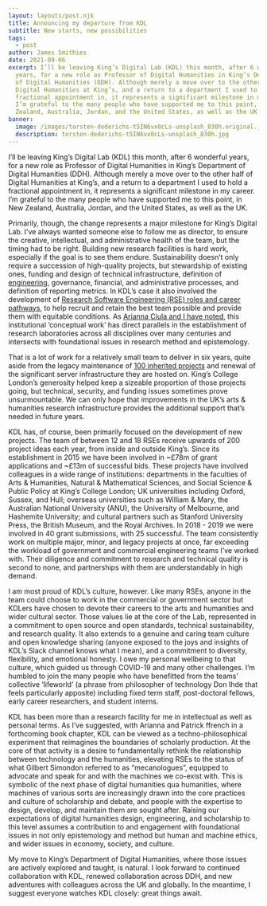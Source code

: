 ```yaml
---
layout: layouts/post.njk
title: Announcing my departure from KDL
subtitle: New starts, new possibilities
tags:
  - post
author: James Smithies
date: 2021-09-06
excerpt: I’ll be leaving King’s Digital Lab (KDL) this month, after 6 wonderful
  years, for a new role as Professor of Digital Humanities in King’s Department
  of Digital Humanities (DDH). Although merely a move over to the other half of
  Digital Humanities at King’s, and a return to a department I used to hold a
  fractional appointment in, it represents a significant milestone in my career.
  I’m grateful to the many people who have supported me to this point, in New
  Zealand, Australia, Jordan, and the United States, as well as the UK.
banner:
  image: /images/torsten-dederichs-t5IN6vx0cLs-unsplash_830h.original.jpg
  description: torsten-dederichs-t5IN6vx0cLs-unsplash_830h.jpg
---
```


I’ll be leaving King’s Digital Lab (KDL) this month, after 6 wonderful years, for a new role as Professor of Digital Humanities in King’s Department of Digital Humanities (DDH). Although merely a move over to the other half of Digital Humanities at King’s, and a return to a department I used to hold a fractional appointment in, it represents a significant milestone in my career. I’m grateful to the many people who have supported me to this point, in New Zealand, Australia, Jordan, and the United States, as well as the UK.

Primarily, though, the change represents a major milestone for King’s Digital Lab. I’ve always wanted someone else to follow me as director, to ensure the creative, intellectual, and administrative health of the team, but the timing had to be right. Building new research facilities is hard work, especially if the goal is to see them endure. Sustainability doesn’t only require a succession of high-quality projects, but stewardship of existing ones, funding and design of technical infrastructure, definition of [engineering](https://github.com/kingsdigitallab/sdlc-for-rse), governance, financial, and administrative processes, and definition of reporting metrics. In KDL’s case it also involved the development of [Research Software Engineering (RSE) roles and career pathways](https://zenodo.org/record/2564790), to help recruit and retain the best team possible and provide them with equitable conditions. As [Arianna Ciula and I have noted](https://www.taylorfrancis.com/chapters/edit/10.4324/9780429777028-13/humans-loop-james-smithies-arianna-ciula), this institutional ‘conceptual work’ has direct parallels in the establishment of research laboratories across all disciplines over many centuries and intersects with foundational issues in research method and epistemology.

That is a lot of work for a relatively small team to deliver in six years, quite aside from the legacy maintenance of [100 inherited projects](http://www.digitalhumanities.org/dhq/vol/13/1/000411/000411.html) and renewal of the significant server infrastructure they are hosted on. King’s College London’s generosity helped keep a sizeable proportion of those projects going, but technical, security, and funding issues sometimes prove unsurmountable. We can only hope that improvements in the UK’s arts & humanities research infrastructure provides the additional support that’s needed in future years.

KDL has, of course, been primarily focused on the development of new projects. The team of between 12 and 18 RSEs receive upwards of 200 project ideas each year, from inside and outside King’s. Since its establishment in 2015 we have been involved in ~£78m of grant applications and ~£13m of successful bids. These projects have involved colleagues in a wide range of institutions: departments in the faculties of Arts & Humanities, Natural & Mathematical Sciences, and Social Science & Public Policy at King’s College London; UK universities including Oxford, Sussex, and Hull; overseas universities such as William & Mary, the Australian National University (ANU), the University of Melbourne, and Hashemite University; and cultural partners such as Stanford University Press, the British Museum, and the Royal Archives. In 2018 - 2019 we were involved in 40 grant submissions, with 25 successful. The team consistently work on multiple major, minor, and legacy projects at once, far exceeding the workload of government and commercial engineering teams I’ve worked with. Their diligence and commitment to research and technical quality is second to none, and partnerships with them are understandably in high demand.

I am most proud of KDL’s culture, however. Like many RSEs, anyone in the team could choose to work in the commercial or government sector but KDLers have chosen to devote their careers to the arts and humanities and wider cultural sector. Those values lie at the core of the Lab, represented in a commitment to open source and open standards, technical sustainability, and research quality. It also extends to a genuine and caring team culture and open knowledge sharing (anyone exposed to the joys and insights of KDL’s Slack channel knows what I mean), and a commitment to diversity, flexibility, and emotional honesty. I owe my personal wellbeing to that culture, which guided us through COVID-19 and many other challenges. I’m humbled to join the many people who have benefitted from the teams’ collective ‘lifeworld’ (a phrase from philosopher of technology Don Ihde that feels particularly apposite) including fixed term staff, post-doctoral fellows, early career researchers, and student interns.

KDL has been more than a research facility for me in intellectual as well as personal terms. As I’ve suggested, with Arianna and Patrick ffrench in a forthcoming book chapter, KDL can be viewed as a techno-philosophical experiment that reimagines the boundaries of scholarly production. At the core of that activity is a desire to fundamentally rethink the relationship between technology and the humanities, elevating RSEs to the status of what Gilbert Simondon referred to as “mecanologues”, equipped to advocate and speak for and with the machines we co-exist with. This is symbolic of the next phase of digital humanities qua humanities, where machines of various sorts are increasingly drawn into the core practices and culture of scholarship and debate, and people with the expertise to design, develop, and maintain them are sought after. Raising our expectations of digital humanities design, engineering, and scholarship to this level assumes a contribution to and engagement with foundational issues in not only epistemology and method but human and machine ethics, and wider issues in economy, society, and culture.

My move to King’s Department of Digital Humanities, where those issues are actively explored and taught, is natural. I look forward to continued collaboration with KDL, renewed collaboration across DDH, and new adventures with colleagues across the UK and globally. In the meantime, I suggest everyone watches KDL closely: great things await.
